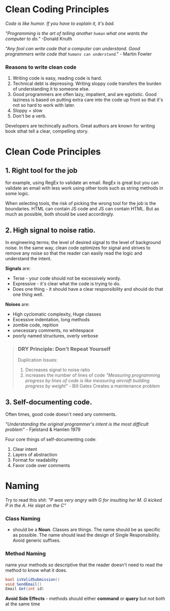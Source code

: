 # Clean Coding Principles

*Code is like humor. If you have to explain it, it's bad.*

*"Programming is the art of telling another `human` what one wants the computer to do."* -Donald Knuth

*"Any fool can write code that a computer can understand. Good programmers write code that `humans can understand`."* - Martin Fowler

### Reasons to write clean code
1. Writing code is easy, reading code is hard.
2. Technical debt is depressing. Writing sloppy code transfers the burden of understanding it to someone else.
3. Good programmers are often lazy, impatient, and are egotistic. Good laziness is based on putting extra care into the code up front so that it's not so hard to work with later.
4. Sloppy = slow
5. Don't be a verb.

Developers are techincally authors. Great authors are known for writing book sthat tell a clear, compelling story.

# Clean Code Principles
## 1. Right tool for the job
for example, using RegEx to validate an email. RegEx is great but you can validate an email with less work using other tools such as string methods in some logic.

When selecting tools, the risk of picking the wrong tool for the job is the boundaries. HTML can contain JS code and JS can contain HTML. But as much as possible, both should be used accordingly.

## 2. High signal to noise ratio.
 In engineering terms; the level of desired signal to the level of background noise. In the same way, clean code optimizes for signal and strives to remove any noise so that the reader can easily read the logic and understand the intent.

 **Signals** are:
 - Terse - your code should not be excessively wordy.
 - Expressive - it's clear what the code is trying to do.
 - Does one thing - it should have a clear responsibility and should do that one thing well.

**Noises** are:
- High cyclomatic complexity, Huge classes
- Excessive indentation, long methods
- zombie code, repition
- unecessary comments, no whitespace
- poorly named structures, overly verbose

> ### **DRY** Principle: Don't Repeat Yourself
> Duplication Issues:
> 1. Decreases signal to noise ratio
> 2. increases the number of lines of code
>   *"Measuring programming progress by lines of code is like measuring aircraft building progress by weight"* - Bill Gates
> Creates a maintenance problem

## 3. Self-documenting code.
Often times, good code doesn't need any comments.

*"Understanding the original programmer's intent is the most difficult problem"* - Fjelstand & Hamlen 1979

Four core things of self-documenting code:
1. Clear intent
2. Layers of abstraction
3. Format for readability
4. Favor code over comments

# Naming

Try to read this shit:
*"P was very angry with G for insulting her M. G kicked P in the A. He slept on the C"*

### Class Naming
- should be a **Noun**. Classes are things. The name should be as specific as possible. The name should lead the design of Single Responsibility. Avoid generic suffixes.

### Method Naming
name your methods so descriptive that the reader doesn't need to read the method to know what it does.
```C#
bool isValidSubmission()
void SendEmail()
Email Get(int id)
```

**Avoid Side Effects** - methods should either **command** or **query** but not both at the same time 

